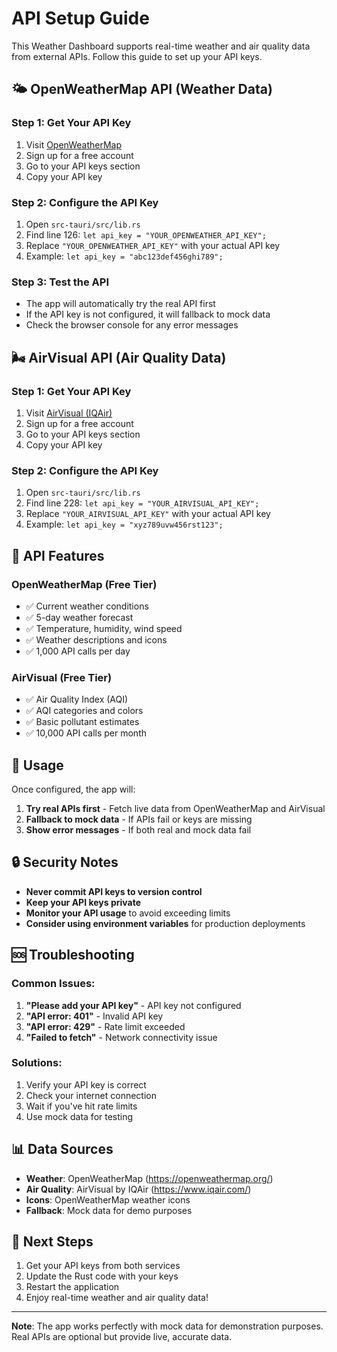 # API Setup Guide

This Weather Dashboard supports real-time weather and air quality data from external APIs. Follow this guide to set up your API keys.

## 🌤️ OpenWeatherMap API (Weather Data)

### Step 1: Get Your API Key
1. Visit [OpenWeatherMap](https://openweathermap.org/api)
2. Sign up for a free account
3. Go to your API keys section
4. Copy your API key

### Step 2: Configure the API Key
1. Open `src-tauri/src/lib.rs`
2. Find line 126: `let api_key = "YOUR_OPENWEATHER_API_KEY";`
3. Replace `"YOUR_OPENWEATHER_API_KEY"` with your actual API key
4. Example: `let api_key = "abc123def456ghi789";`

### Step 3: Test the API
- The app will automatically try the real API first
- If the API key is not configured, it will fallback to mock data
- Check the browser console for any error messages

## 🌬️ AirVisual API (Air Quality Data)

### Step 1: Get Your API Key
1. Visit [AirVisual (IQAir)](https://www.iqair.com/air-pollution-data-api)
2. Sign up for a free account
3. Go to your API keys section
4. Copy your API key

### Step 2: Configure the API Key
1. Open `src-tauri/src/lib.rs`
2. Find line 228: `let api_key = "YOUR_AIRVISUAL_API_KEY";`
3. Replace `"YOUR_AIRVISUAL_API_KEY"` with your actual API key
4. Example: `let api_key = "xyz789uvw456rst123";`

## 🔧 API Features

### OpenWeatherMap (Free Tier)
- ✅ Current weather conditions
- ✅ 5-day weather forecast
- ✅ Temperature, humidity, wind speed
- ✅ Weather descriptions and icons
- ✅ 1,000 API calls per day

### AirVisual (Free Tier)
- ✅ Air Quality Index (AQI)
- ✅ AQI categories and colors
- ✅ Basic pollutant estimates
- ✅ 10,000 API calls per month

## 🚀 Usage

Once configured, the app will:
1. **Try real APIs first** - Fetch live data from OpenWeatherMap and AirVisual
2. **Fallback to mock data** - If APIs fail or keys are missing
3. **Show error messages** - If both real and mock data fail

## 🔒 Security Notes

- **Never commit API keys to version control**
- **Keep your API keys private**
- **Monitor your API usage** to avoid exceeding limits
- **Consider using environment variables** for production deployments

## 🆘 Troubleshooting

### Common Issues:
1. **"Please add your API key"** - API key not configured
2. **"API error: 401"** - Invalid API key
3. **"API error: 429"** - Rate limit exceeded
4. **"Failed to fetch"** - Network connectivity issue

### Solutions:
1. Verify your API key is correct
2. Check your internet connection
3. Wait if you've hit rate limits
4. Use mock data for testing

## 📊 Data Sources

- **Weather**: OpenWeatherMap (https://openweathermap.org/)
- **Air Quality**: AirVisual by IQAir (https://www.iqair.com/)
- **Icons**: OpenWeatherMap weather icons
- **Fallback**: Mock data for demo purposes

## 🎯 Next Steps

1. Get your API keys from both services
2. Update the Rust code with your keys
3. Restart the application
4. Enjoy real-time weather and air quality data!

---

**Note**: The app works perfectly with mock data for demonstration purposes. Real APIs are optional but provide live, accurate data.
